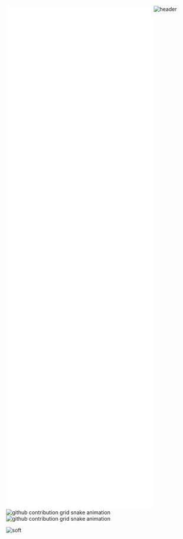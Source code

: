 <!--
### - ⚡ Привет 👋  
<p align='center'>
  <img src='https://user-images.githubusercontent.com/5713670/87202985-820dcb80-c2b6-11ea-9f56-7ec461c497c3.gif' width='200'>
</p>
<p align="center"> 
  Visitor count<br>
  <img src="https://profile-counter.glitch.me/vadimkolobanov/count.svg" />
</p>

<p align="center">
  <img src="https://github-readme-stats.vercel.app/api?username=vadimkolobanov&count_private=true&show_icons=true&theme=buefy" />
</p>

<p align="center">
  <img src="https://github-readme-stats.vercel.app/api/top-langs/?username=vadimkolobanov&layout=compact&theme=buefy" />
</p>


[![vadimkolobanov GitHub Stats](https://github-readme-stats.vercel.app/api?username=vadimkolobanov&count_private=true&show_icons=true&theme=buefy)](https://github.com/vadimkolobanov)
[![vadimkolobanov wakatime stats](https://github-readme-stats.vercel.app/api/wakatime?username=teuchezh&layout=compact&theme=buefy)](https://github.com/vadimkolobanov)
[![Top Langs](https://github-readme-stats.vercel.app/api/top-langs/?username=vadimkolobanov&layout=compact&theme=buefy)](https://github.com/vadimkolobanov)
-->

![header](https://capsule-render.vercel.app/api?type=waving&color=gradient&height=256&section=header&text=Hello%20World!&fontSize=75&animation=fadeIn&fontAlignY=38&desc=Welcome%20to%20my%20GitHub%20profile!%20Put%20stars,%20fork%20and%20contribute!&descAlignY=51&descAlign=62)
[<img align="left" width="400" alt="if you see this, it means my metrics are not working" src="https://github.com/teuchezh/teuchezh/blob/main/github-metrics.svg">](https://github.com/teuchezh/teuchezh)

![github contribution grid snake animation](https://raw.githubusercontent.com/vadimkolobanov/vadimkolobanov/output/github-contribution-grid-snake-dark.svg#gh-dark-mode-only)![github contribution grid snake animation](https://raw.githubusercontent.com/vadimkolobanov/vadimkolobanov/output/github-contribution-grid-snake.svg#gh-light-mode-only)

<!--[![spotify-github-profile](https://spotify-github-profile.vercel.app/api/view?uid=z88g2ishnobkjgkwo6k3yumb4&cover_image=true&theme=default&bar_color_cover=true)](https://spotify-github-profile.vercel.app/api/view?uid=z88g2ishnobkjgkwo6k3yumb4&redirect=true) -->

<!-- [<img align="right" width="350" height="auto" alt="if you see this, it means my metrics are not working" src="https://now-playing-66mfrri4j-teuchezh.vercel.app/now-playing">](https://now-playing-66mfrri4j-teuchezh.vercel.app/now-playing?open) -->

![soft](https://capsule-render.vercel.app/api?type=soft&color=gradient&text=Come%20again!&fontSize=40&animation=twinkling)
